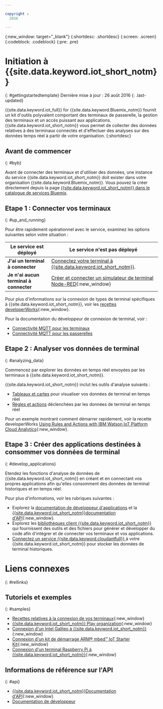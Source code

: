 ```yaml
---

copyright :
  2016

---
```


{:new_window: target="\_blank"}
{:shortdesc: .shortdesc}
{:screen: .screen}
{:codeblock: .codeblock}
{:pre: .pre}

# Initiation à {{site.data.keyword.iot_short_notm}}
{: #gettingstartedtemplate}
Dernière mise à jour : 26 août 2016
{: .last-updated}

{{site.data.keyword.iot_full}} for {{site.data.keyword.Bluemix_notm}} fournit un kit d'outils polyvalent comportant des terminaux de passerelle, la gestion des terminaux et un accès puissant aux applications. {{site.data.keyword.iot_short_notm}} vous permet de collecter des données relatives à des terminaux connectés et d'effectuer des analyses sur des données temps réel à partir de votre organisation. {:shortdesc}

## Avant de commencer
{: #byb}

Avant de connecter des terminaux et d'utiliser des données, une instance du service {{site.data.keyword.iot_short_notm}} doit exister dans votre organisation {{site.data.keyword.Bluemix_notm}}. Vous pouvez la créer directement depuis la page [{{site.data.keyword.iot_short_notm}} dans le catalogue de services Bluemix](https://console.{DomainName}/catalog/services/internet-of-things-platform/).  

## Etape 1 : Connecter vos terminaux
{: #up_and_running}

Pour être rapidement opérationnel avec le service, examinez les options suivantes selon votre situation : 

   |   Le service est déployé | Le service n'est pas déployé
  ------------- | -------------
  **J'ai un terminal à connecter** | [Connectez votre terminal à {{site.data.keyword.iot_short_notm}}](iotplatform_task.html#iotplatform_task).| Explorez la connexion de terminal dans la [démonstration Play organization](http://discover-iot.eu-gb.mybluemix.net/?cm_mc_uid=44491599487314618721024&cm_mc_sid_50200000=1462798151#/play){:new_window}.
  **Je n'ai aucun terminal à connecter** | [Créer et connecter un simulateur de terminal Node-RED](nodereddevice_sample.html){:new_window} | Commencez à utiliser [Watson IoT Platform Starter](https://new-console.stage1.ng.bluemix.net/docs/starters/IoT/iot500.html){:new_window}.
Pour plus d'informations sur la connexion de types de terminal spécifiques à {{site.data.keyword.iot_short_notm}}, voir les [recettes developerWorks](https://developer.ibm.com/recipes/?post_type=tutorials&s=iot){:new_window}.  

Pour la documentation du développeur de connexion de terminal, voir :
- [Connectivité MQTT pour les terminaux](devices/mqtt.html)
- [Connectivité MQTT pour les passerelles](gateways/mqtt.html)

## Etape 2 : Analyser vos données de terminal
{: #analyzing_data}

Commencez par explorer les données en temps réel envoyées par les terminaux à {{site.data.keyword.iot_short_notm}}.

{{site.data.keyword.iot_short_notm}} inclut les outils d'analyse suivants :  
- [Tableaux et cartes](data_visualization.html) pour visualiser vos données de terminal en temps réel
- [Règles et actions](analytics.html) déclenchées par les données de terminal en temps réel

Pour un exemple montrant comment démarrer rapidement, voir la recette developerWorks [Using Rules and Actions with IBM Watson IoT Platform Cloud Analytics](https://developer.ibm.com/recipes/tutorials/using-rules-and-actions-with-ibm-watson-iot-platform-cloud-analytics/){:new_window}. 

## Etape 3 : Créer des applications destinées à consommer vos données de terminal
{: #develop_applications}

Etendez les fonctions d'analyse de données de {{site.data.keyword.iot_short_notm}} en créant et en connectant vos propres applications afin qu'elles consomment des données de terminal historiques et en temps réel. 

Pour plus d'informations, voir les rubriques suivantes :   
- Explorez la [documentation de développeur d'applications](applications/api.html) et la [{{site.data.keyword.iot_short_notm}}documentation d'API](https://docs.internetofthings.ibmcloud.com/swagger/v0002.html#/){:new_window}.
- Explorez les [bibliothèques client {{site.data.keyword.iot_short_notm}} ](iot_platform_client_lib.html) qui fournissent des outils et des fichiers pour générer et développer du code afin d'intégrer et de connecter vos terminaux et vos applications. 
- [Connectez un service {{site.data.keyword.cloudantfull}} ](cloudant_connector.html) à votre {{site.data.keyword.iot_short_notm}} pour stocker les données de terminal historiques. 




# Liens connexes
{: #rellinks}
## Tutoriels et exemples
{: #samples}
* [Recettes relatives à la connexion de vos terminaux](https://developer.ibm.com/recipes/?post_type=tutorials&s=iot){:new_window}
* [{{site.data.keyword.iot_short_notm}} Play organization](https://play.internetofthings.ibmcloud.com/){:new_window}
* [Connexion d'un Intel Galileo à {{site.data.keyword.iot_short_notm}}](https://developer.ibm.com/recipes/tutorials/connect-an-intel-galileo-to-the-internet-of-things-foundation-connect/){:new_window}
* [Connexion d'un kit de démarrage ARM® mbed™ IoT Starter Kit](https://developer.ibm.com/recipes/tutorials/arm-mbed-iot-starter-kit-part-1/){:new_window}
* [Connexion d'un terminal Raspberry Pi à {{site.data.keyword.iot_short_notm}}](https://developer.ibm.com/recipes/tutorials/raspberry-pi-4/){:new_window}

## Informations de référence sur l'API
{: #api}
* [{{site.data.keyword.iot_short_notm}}Documentation d'API](https://docs.internetofthings.ibmcloud.com/swagger/v0002.html#/){:new_window}
* [Documentation de développeur](developer_doc_overview.html)
